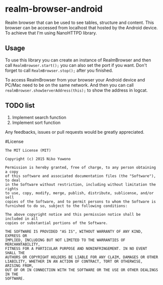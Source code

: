 # realm-browser-android

Realm browser that can be used to see tables, structure and content. This browser can be accessed from localhost that hosted by the Android device. To achieve that I'm using NanoHTTPD library.

## Usage

To use this library you can create an instance of RealmBrowser and then call `RealmBrowser.start();` you can also set the port if you want. Don't forget to call `RealmBrowser.stop();` after you finished.

To access RealmBrowser from your browser your Android device and PC/Mac need to be on the same network. And then you can call `realmBrowser.showServerAddress(this);` to show the address in logcat.

## TODO list

1. Implement search function
2. Implement sort function

Any feedbacks, issues or pull requests would be greatly appreciated.

#License

    The MIT License (MIT)

    Copyright (c) 2015 Niko Yuwono

    Permission is hereby granted, free of charge, to any person obtaining a copy
    of this software and associated documentation files (the "Software"), to deal
    in the Software without restriction, including without limitation the rights
    to use, copy, modify, merge, publish, distribute, sublicense, and/or sell
    copies of the Software, and to permit persons to whom the Software is
    furnished to do so, subject to the following conditions:

    The above copyright notice and this permission notice shall be included in all
    copies or substantial portions of the Software.

    THE SOFTWARE IS PROVIDED "AS IS", WITHOUT WARRANTY OF ANY KIND, EXPRESS OR
    IMPLIED, INCLUDING BUT NOT LIMITED TO THE WARRANTIES OF MERCHANTABILITY,
    FITNESS FOR A PARTICULAR PURPOSE AND NONINFRINGEMENT. IN NO EVENT SHALL THE
    AUTHORS OR COPYRIGHT HOLDERS BE LIABLE FOR ANY CLAIM, DAMAGES OR OTHER
    LIABILITY, WHETHER IN AN ACTION OF CONTRACT, TORT OR OTHERWISE, ARISING FROM,
    OUT OF OR IN CONNECTION WITH THE SOFTWARE OR THE USE OR OTHER DEALINGS IN THE
    SOFTWARE.
